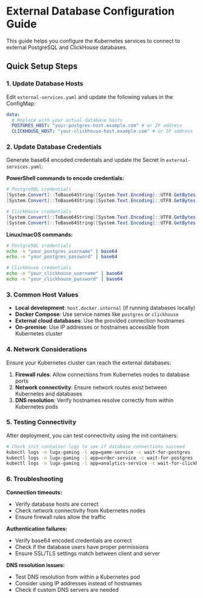 # External Database Configuration Guide

This guide helps you configure the Kubernetes services to connect to external PostgreSQL and ClickHouse databases.

## Quick Setup Steps

### 1. Update Database Hosts

Edit `external-services.yaml` and update the following values in the ConfigMap:

```yaml
data:
  # Replace with your actual database hosts
  POSTGRES_HOST: "your-postgres-host.example.com" # or IP address
  CLICKHOUSE_HOST: "your-clickhouse-host.example.com" # or IP address
```

### 2. Update Database Credentials

Generate base64 encoded credentials and update the Secret in `external-services.yaml`:

**PowerShell commands to encode credentials:**

```powershell
# PostgreSQL credentials
[System.Convert]::ToBase64String([System.Text.Encoding]::UTF8.GetBytes("your_postgres_username"))
[System.Convert]::ToBase64String([System.Text.Encoding]::UTF8.GetBytes("your_postgres_password"))

# ClickHouse credentials
[System.Convert]::ToBase64String([System.Text.Encoding]::UTF8.GetBytes("your_clickhouse_username"))
[System.Convert]::ToBase64String([System.Text.Encoding]::UTF8.GetBytes("your_clickhouse_password"))
```

**Linux/macOS commands:**

```bash
# PostgreSQL credentials
echo -n "your_postgres_username" | base64
echo -n "your_postgres_password" | base64

# ClickHouse credentials
echo -n "your_clickhouse_username" | base64
echo -n "your_clickhouse_password" | base64
```

### 3. Common Host Values

- **Local development**: `host.docker.internal` (if running databases locally)
- **Docker Compose**: Use service names like `postgres` or `clickhouse`
- **External cloud databases**: Use the provided connection hostnames
- **On-premise**: Use IP addresses or hostnames accessible from Kubernetes cluster

### 4. Network Considerations

Ensure your Kubernetes cluster can reach the external databases:

1. **Firewall rules**: Allow connections from Kubernetes nodes to database ports
2. **Network connectivity**: Ensure network routes exist between Kubernetes and databases
3. **DNS resolution**: Verify hostnames resolve correctly from within Kubernetes pods

### 5. Testing Connectivity

After deployment, you can test connectivity using the init containers:

```bash
# Check init container logs to see if database connections succeed
kubectl logs -n lugx-gaming -l app=game-service -c wait-for-postgres
kubectl logs -n lugx-gaming -l app=order-service -c wait-for-postgres
kubectl logs -n lugx-gaming -l app=analytics-service -c wait-for-clickhouse
```

### 6. Troubleshooting

**Connection timeouts:**

- Verify database hosts are correct
- Check network connectivity from Kubernetes nodes
- Ensure firewall rules allow the traffic

**Authentication failures:**

- Verify base64 encoded credentials are correct
- Check if the database users have proper permissions
- Ensure SSL/TLS settings match between client and server

**DNS resolution issues:**

- Test DNS resolution from within a Kubernetes pod
- Consider using IP addresses instead of hostnames
- Check if custom DNS servers are needed
